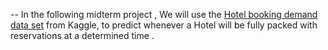 -- In the following midterm project , We will use the [Hotel booking demand data set](https://www.kaggle.com/jessemostipak/hotel-booking-demand) from Kaggle, to predict whenever a Hotel will be fully packed with reservations at a determined time .
